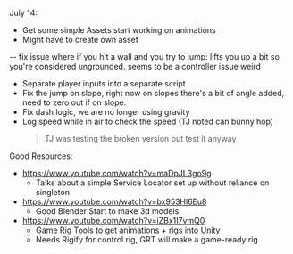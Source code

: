 July 14:

- Get some simple Assets start working on animations
- Might have to create own asset

--  fix issue where if you hit a wall and you try to jump:
    lifts you up a bit so you're considered ungrounded.
    seems to be a controller issue weird

- Separate player inputs into a separate script
- Fix the jump on slope, right now on slopes there's a bit of angle added, need to zero out if on slope.
- Fix dash logic, we are no longer using gravity
- Log speed while in air to check the speed (TJ noted can bunny hop)
    > TJ was testing the broken version but test it anyway

Good Resources:

- https://www.youtube.com/watch?v=maDpJL3go9g
    - Talks about a simple Service Locator set up without reliance on singleton
- https://www.youtube.com/watch?v=bx953Hl6Eu8
    - Good Blender Start to make 3d models
- https://www.youtube.com/watch?v=iZBx1I7vmQ0
    - Game Rig Tools to get animations + rigs into Unity
    - Needs Rigify for control rig, GRT will make a game-ready rig
